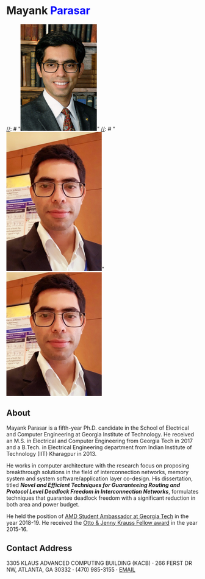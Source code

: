 # Mayank <span style="color:blue">Parasar</span><br>

[//]: # "![alt text](profile2.jpg)"

[//]: # "<img src="profile2.jpg" width="200">"
[//]: # "<img src="profile8.jpeg" width="250">"
<img src="profile9.jpeg" width="250">

[//]: # "(![Drag Racing](profile2.jpg)"

[//]: # "[I'm an inline-style link with title](profile2.jpg)"

[//]: # "For full documentation visit [mkdocs.org](https://mkdocs.org)."
About
-------
Mayank Parasar is a fifth-year Ph.D. candidate in the School of Electrical and Computer Engineering at Georgia Institute of Technology. He received an M.S. in Electrical and Computer Engineering from Georgia Tech in 2017 and a B.Tech. in Electrical Engineering department from Indian Institute of Technology (IIT) Kharagpur in 2013.  

He works in computer architecture with the research focus on proposing breakthrough solutions in the field of interconnection networks, memory system and system software/application layer co-design. His dissertation, titled **_Novel and Efficient Techniques for Guaranteeing Routing and Protocol Level Deadlock Freedom in Interconnection Networks_**, formulates techniques that guarantee deadlock freedom with a significant reduction in both area and power budget. 

He held the position of <u>AMD Student Ambassador at Georgia Tech</u> in the year 2018-19. He received the <u>Otto & Jenny Krauss Fellow award</u> in the year 2015-16.


Contact Address
-------
3305 KLAUS ADVANCED COMPUTING BUILDING (KACB) · 266 FERST DR NW, ATLANTA, GA 30332 · (470) 985-3155 · [EMAIL](mailto:mparasar3@gatech.edu)
